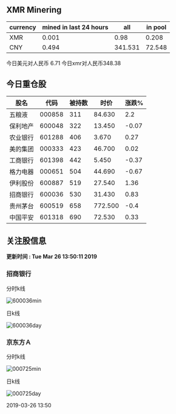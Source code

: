## XMR Minering

|currency|mined in last 24 hours|all|in pool|
|---|---|---|---|
|XMR|0.001|0.98|0.208|
|CNY|0.494|341.531|72.548|

今日美元对人民币 6.71	今日xmr对人民币348.38


## 今日重仓股 

|股名|代码|被持数|时价|涨跌%|
|---|---|---|---|---|
|五粮液|000858|311|84.630|2.2|
|保利地产|600048|322|13.450|-0.07|
|农业银行|601288|406|3.670|0.27|
|美的集团|000333|423|46.700|0.02|
|工商银行|601398|442|5.450|-0.37|
|格力电器|000651|504|44.690|-0.67|
|伊利股份|600887|519|27.540|1.36|
|招商银行|600036|530|31.430|0.83|
|贵州茅台|600519|658|772.500|-0.4|
|中国平安|601318|690|72.530|0.33|

## 关注股信息
**更新时间 : Tue Mar 26 13:50:11 2019**
### 招商银行 
分时k线

![600036min](http://image.sinajs.cn/newchart/min/n/sh600036.gif)

日k线

![600036day](http://image.sinajs.cn/newchart/daily/n/sh600036.gif)

### 京东方Ａ 
分时k线

![000725min](http://image.sinajs.cn/newchart/min/n/sz000725.gif)

日k线

![000725day](http://image.sinajs.cn/newchart/daily/n/sz000725.gif)

2019-03-26 13:50